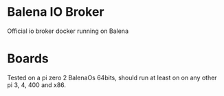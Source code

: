 # Balena IO Broker

Official io broker docker running on Balena

# Boards

Tested on a pi zero 2 BalenaOs 64bits, should run at least on on any other pi 3, 4, 400 and x86.
